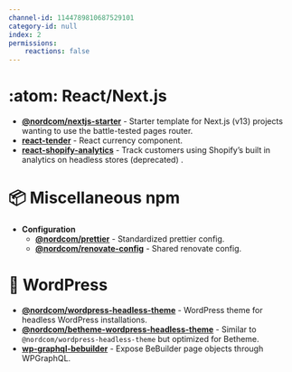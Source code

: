 ```yaml
---
channel-id: 1144789810687529101
category-id: null
index: 2
permissions:
    reactions: false
---
```


# :atom: React/Next.js
- **[@nordcom/nextjs-starter](https://github.com/NordcomInc/nextjs-starter)** - Starter template for Next.js (v13) projects wanting to use the battle-tested pages router.
- **[react-tender](https://github.com/NordcomInc/react-tender)** - React currency component.
- **[react-shopify-analytics](https://github.com/NordcomInc/react-shopify-analytics)** - Track customers using Shopify’s built in analytics on headless stores (deprecated) .

# :package: Miscellaneous npm
- **Configuration**
  - **[@nordcom/prettier](https://github.com/NordcomInc/prettier)** - Standardized prettier config.
  - **[@nordcom/renovate-config](https://github.com/NordcomInc/renovate-config)** - Shared renovate config.

# :toilet: WordPress
- **[@nordcom/wordpress-headless-theme](https://github.com/NordcomInc/wordpress-headless-theme)** - WordPress theme for headless WordPress installations.
- **[@nordcom/betheme-wordpress-headless-theme](https://github.com/NordcomInc/betheme-wordpress-headless-theme)** - Similar to `@nordcom/wordpress-headless-theme` but optimized for Betheme.
- **[wp-graphql-bebuilder](https://github.com/NordcomInc/wp-graphql-bebuilder)** - Expose BeBuilder page objects through WPGraphQL.
